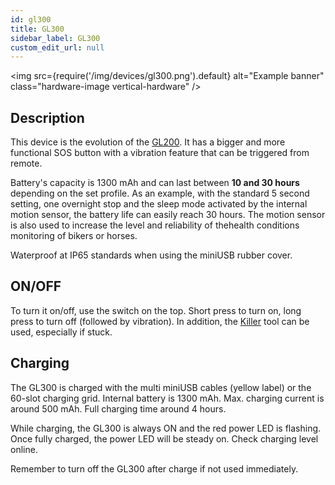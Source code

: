```yaml
---
id: gl300
title: GL300
sidebar_label: GL300
custom_edit_url: null
---
```

<img
  src={require('/img/devices/gl300.png').default}
  alt="Example banner"
  class="hardware-image vertical-hardware"
/>

## Description
This device is the evolution of the [GL200](gl200). It has a bigger and more functional SOS button with a vibration feature that can be triggered from remote. 

Battery's capacity is 1300 mAh and can last between **10 and 30 hours** depending on the set profile. As an example, with the standard 5 second setting, one overnight stop and the sleep mode activated by the internal motion sensor, the battery life can easily reach 30 hours. The motion sensor is also used to increase the level and reliability of thehealth conditions monitoring of bikers or horses.  

Waterproof at IP65 standards when using the miniUSB rubber cover.

## ON/OFF
To turn it on/off, use the switch on the top. Short press to turn on, long press to turn off (followed by vibration). In addition, the [Killer](tools/killer) tool can be used, especially if stuck.

## Charging
The GL300 is charged with the multi miniUSB cables (yellow label) or the 60-slot charging grid. Internal battery is 1300 mAh. Max. charging current is around 500 mAh. Full charging time around 4 hours.

While charging, the GL300 is always ON and the red power LED is flashing. Once fully charged, the power LED will be steady on. Check charging level online.

Remember to turn off the GL300 after charge if not used immediately.
